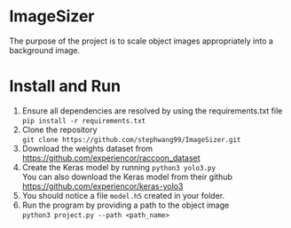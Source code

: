 # ImageSizer
The purpose of the project is to scale object images appropriately into a background image.

# Install and Run
1. Ensure all dependencies are resolved by using the requirements.txt file\
   `pip install -r requirements.txt`
2. Clone the repository\
   `git clone https://github.com/stephwang99/ImageSizer.git`
3. Download the weights dataset from https://github.com/experiencor/raccoon_dataset
4. Create the Keras model by running `python3 yolo3.py`\
   You can also download the Keras model from their github https://github.com/experiencor/keras-yolo3
5. You should notice a file `model.h5` created in your folder.
6. Run the program by providing a path to the object image\
   `python3 project.py --path <path_name>`
